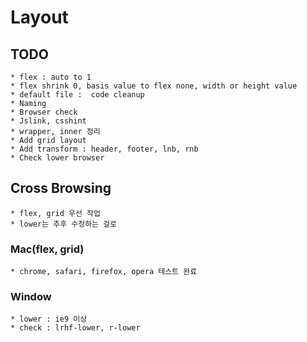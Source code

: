 # Layout

## TODO
	* flex : auto to 1
	* flex shrink 0, basis value to flex none, width or height value
	* default file :  code cleanup
	* Naming
	* Browser check
	* Jslink, csshint
	* wrapper, inner 정리
	* Add grid layout
	* Add transform : header, footer, lnb, rnb
	* Check lower browser


## Cross Browsing
	* flex, grid 우선 작업
	* lower는 추후 수정하는 걸로

### Mac(flex, grid)
	* chrome, safari, firefox, opera 테스트 완료

### Window 
	* lower : ie9 이상
	* check : lrhf-lower, r-lower
